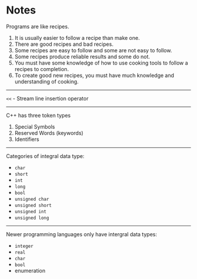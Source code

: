 # Notes



Programs are like recipes.

1. It is usually easier to follow a recipe than make one.
2. There are good recipes and bad recipes.
3. Some recipes are easy to follow and some are not easy to follow.
4. Some recipes produce reliable results and some do not.
5. You must have some knowledge of how to use cooking tools to follow a recipes to completion.
6. To create good new recipes, you must have much knowledge and understanding of cooking.

---

`<<` - Stream line insertion operator

--- 

C++ has three token types

1. Special Symbols
2. Reserved Words (keywords)
3. Identifiers

--- 

Categories of integral data type:
- `char`
- `short`
- `int`
- `long`
- `bool`
- `unsigned char`
- `unsigned short`
- `unsigned int`
- `unsigned long`

---

Newer programming languages only have intergral data types:
- `integer`
- `real`
- `char`
- `bool`
- enumeration 
